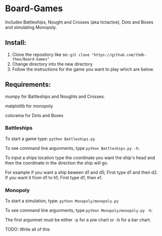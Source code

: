 # Board-Games

Includes Battleships, Nought and Crosses (aka tictactoe), Dots and Boxes and simulating Monopoly.

## Install:

1. Clone the repository like so: `git clone "https://github.com/thdb-theo/Board-Games"`
2. Change directory into the new directory
3. Follow the instructions for the game you want to play which are below.

## Requirements:

mumpy for Battleships and Noughts and Crosses.

matplotlib for monopoly

colorama for Dots and Boxes

### Battleships

To start a game type: `python Battleships.py`

To see command line argunments, type `python Battleships.py -h`:

To input a ships location type the coordinate you want the ship's head and then the coordinate in the direction the ship will go.

For example if you want a ship beween d1 and d5; First type d1 and then d2. If you want it from d1 to h1; First type d1, then e1.

### Monopoly

To start a simulation, type: `python Monopoly/monopoly.py`

To see command line argunments, type `python Monopoly/monopoly.py -h`:

The first argumnet must be either -p for a piw chart or -b for a bar chart.

TODO: Write all of this
